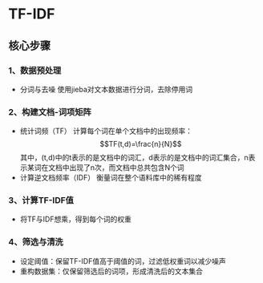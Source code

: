 # TF-IDF
## 核心步骤
### 1、数据预处理
* 分词与去噪
  使用jieba对文本数据进行分词，去除停用词
### 2、构建文档-词项矩阵
* 统计词频（TF）
  计算每个词在单个文档中的出现频率：$$TF(t,d)=\frac{n}{N}$$
  其中，(t,d)中的t表示的是文档中的词汇，d表示的是文档中的词汇集合，n表示某词在文档中出现了n次，而文档中总共包含N个词
* 计算逆文档频率（IDF）
  衡量词在整个语料库中的稀有程度
### 3、计算TF-IDF值
* 将TF与IDF想乘，得到每个词的权重
### 4、筛选与清洗
* 设定阈值：保留TF-IDF值高于阈值的词，过滤低权重词以减少噪声
* 重构数据集：仅保留筛选后的词项，形成清洗后的文本集合
